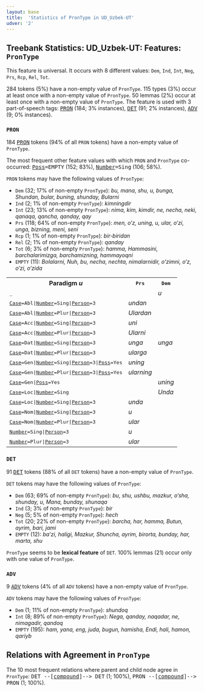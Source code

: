 ```yaml
---
layout: base
title:  'Statistics of PronType in UD_Uzbek-UT'
udver: '2'
---
```


## Treebank Statistics: UD_Uzbek-UT: Features: `PronType`

This feature is universal.
It occurs with 8 different values: `Dem`, `Ind`, `Int`, `Neg`, `Prs`, `Rcp`, `Rel`, `Tot`.

284 tokens (5%) have a non-empty value of `PronType`.
115 types (3%) occur at least once with a non-empty value of `PronType`.
50 lemmas (2%) occur at least once with a non-empty value of `PronType`.
The feature is used with 3 part-of-speech tags: <tt><a href="uz_ut-pos-PRON.html">PRON</a></tt> (184; 3% instances), <tt><a href="uz_ut-pos-DET.html">DET</a></tt> (91; 2% instances), <tt><a href="uz_ut-pos-ADV.html">ADV</a></tt> (9; 0% instances).

### `PRON`

184 <tt><a href="uz_ut-pos-PRON.html">PRON</a></tt> tokens (94% of all `PRON` tokens) have a non-empty value of `PronType`.

The most frequent other feature values with which `PRON` and `PronType` co-occurred: <tt><a href="uz_ut-feat-Poss.html">Poss</a></tt><tt>=EMPTY</tt> (152; 83%), <tt><a href="uz_ut-feat-Number.html">Number</a></tt><tt>=Sing</tt> (106; 58%).

`PRON` tokens may have the following values of `PronType`:

* `Dem` (32; 17% of non-empty `PronType`): <em>bu, mana, shu, u, bunga, Shundan, bular, buning, shunday, Bularni</em>
* `Ind` (2; 1% of non-empty `PronType`): <em>kimningdir</em>
* `Int` (23; 13% of non-empty `PronType`): <em>nima, kim, kimdir, ne, necha, neki, qanaqa, qancha, qanday, qay</em>
* `Prs` (118; 64% of non-empty `PronType`): <em>men, o‘z, uning, u, ular, o‘zi, unga, bizning, meni, seni</em>
* `Rcp` (1; 1% of non-empty `PronType`): <em>bir-biridan</em>
* `Rel` (2; 1% of non-empty `PronType`): <em>qanday</em>
* `Tot` (6; 3% of non-empty `PronType`): <em>hamma, Hammasini, barchalarimizga, barchamizning, hammayoqni</em>
* `EMPTY` (11): <em>Bolalarni, Nuh, bu, necha, nechta, nimalarnidir, oʻzimni, o‘z, o‘zi, o‘zida</em>

<table>
  <tr><th>Paradigm <i>u</i></th><th><tt>Prs</tt></th><th><tt>Dem</tt></th></tr>
  <tr><td><tt>_</tt></td><td></td><td><em>u</em></td></tr>
  <tr><td><tt><tt><a href="uz_ut-feat-Case.html">Case</a></tt><tt>=Abl</tt>|<tt><a href="uz_ut-feat-Number.html">Number</a></tt><tt>=Sing</tt>|<tt><a href="uz_ut-feat-Person.html">Person</a></tt><tt>=3</tt></tt></td><td><em>undan</em></td><td></td></tr>
  <tr><td><tt><tt><a href="uz_ut-feat-Case.html">Case</a></tt><tt>=Abl</tt>|<tt><a href="uz_ut-feat-Number.html">Number</a></tt><tt>=Plur</tt>|<tt><a href="uz_ut-feat-Person.html">Person</a></tt><tt>=3</tt></tt></td><td><em>Ulardan</em></td><td></td></tr>
  <tr><td><tt><tt><a href="uz_ut-feat-Case.html">Case</a></tt><tt>=Acc</tt>|<tt><a href="uz_ut-feat-Number.html">Number</a></tt><tt>=Sing</tt>|<tt><a href="uz_ut-feat-Person.html">Person</a></tt><tt>=3</tt></tt></td><td><em>uni</em></td><td></td></tr>
  <tr><td><tt><tt><a href="uz_ut-feat-Case.html">Case</a></tt><tt>=Acc</tt>|<tt><a href="uz_ut-feat-Number.html">Number</a></tt><tt>=Plur</tt>|<tt><a href="uz_ut-feat-Person.html">Person</a></tt><tt>=3</tt></tt></td><td><em>Ularni</em></td><td></td></tr>
  <tr><td><tt><tt><a href="uz_ut-feat-Case.html">Case</a></tt><tt>=Dat</tt>|<tt><a href="uz_ut-feat-Number.html">Number</a></tt><tt>=Sing</tt>|<tt><a href="uz_ut-feat-Person.html">Person</a></tt><tt>=3</tt></tt></td><td><em>unga</em></td><td><em>unga</em></td></tr>
  <tr><td><tt><tt><a href="uz_ut-feat-Case.html">Case</a></tt><tt>=Dat</tt>|<tt><a href="uz_ut-feat-Number.html">Number</a></tt><tt>=Plur</tt>|<tt><a href="uz_ut-feat-Person.html">Person</a></tt><tt>=3</tt></tt></td><td><em>ularga</em></td><td></td></tr>
  <tr><td><tt><tt><a href="uz_ut-feat-Case.html">Case</a></tt><tt>=Gen</tt>|<tt><a href="uz_ut-feat-Number.html">Number</a></tt><tt>=Sing</tt>|<tt><a href="uz_ut-feat-Person.html">Person</a></tt><tt>=3</tt>|<tt><a href="uz_ut-feat-Poss.html">Poss</a></tt><tt>=Yes</tt></tt></td><td><em>uning</em></td><td></td></tr>
  <tr><td><tt><tt><a href="uz_ut-feat-Case.html">Case</a></tt><tt>=Gen</tt>|<tt><a href="uz_ut-feat-Number.html">Number</a></tt><tt>=Plur</tt>|<tt><a href="uz_ut-feat-Person.html">Person</a></tt><tt>=3</tt>|<tt><a href="uz_ut-feat-Poss.html">Poss</a></tt><tt>=Yes</tt></tt></td><td><em>ularning</em></td><td></td></tr>
  <tr><td><tt><tt><a href="uz_ut-feat-Case.html">Case</a></tt><tt>=Gen</tt>|<tt><a href="uz_ut-feat-Poss.html">Poss</a></tt><tt>=Yes</tt></tt></td><td></td><td><em>uning</em></td></tr>
  <tr><td><tt><tt><a href="uz_ut-feat-Case.html">Case</a></tt><tt>=Loc</tt>|<tt><a href="uz_ut-feat-Number.html">Number</a></tt><tt>=Sing</tt></tt></td><td></td><td><em>Unda</em></td></tr>
  <tr><td><tt><tt><a href="uz_ut-feat-Case.html">Case</a></tt><tt>=Loc</tt>|<tt><a href="uz_ut-feat-Number.html">Number</a></tt><tt>=Sing</tt>|<tt><a href="uz_ut-feat-Person.html">Person</a></tt><tt>=3</tt></tt></td><td><em>unda</em></td><td></td></tr>
  <tr><td><tt><tt><a href="uz_ut-feat-Case.html">Case</a></tt><tt>=Nom</tt>|<tt><a href="uz_ut-feat-Number.html">Number</a></tt><tt>=Sing</tt>|<tt><a href="uz_ut-feat-Person.html">Person</a></tt><tt>=3</tt></tt></td><td><em>u</em></td><td></td></tr>
  <tr><td><tt><tt><a href="uz_ut-feat-Case.html">Case</a></tt><tt>=Nom</tt>|<tt><a href="uz_ut-feat-Number.html">Number</a></tt><tt>=Plur</tt>|<tt><a href="uz_ut-feat-Person.html">Person</a></tt><tt>=3</tt></tt></td><td><em>ular</em></td><td></td></tr>
  <tr><td><tt><tt><a href="uz_ut-feat-Number.html">Number</a></tt><tt>=Sing</tt>|<tt><a href="uz_ut-feat-Person.html">Person</a></tt><tt>=3</tt></tt></td><td><em>u</em></td><td></td></tr>
  <tr><td><tt><tt><a href="uz_ut-feat-Number.html">Number</a></tt><tt>=Plur</tt>|<tt><a href="uz_ut-feat-Person.html">Person</a></tt><tt>=3</tt></tt></td><td><em>ular</em></td><td></td></tr>
</table>

### `DET`

91 <tt><a href="uz_ut-pos-DET.html">DET</a></tt> tokens (88% of all `DET` tokens) have a non-empty value of `PronType`.

`DET` tokens may have the following values of `PronType`:

* `Dem` (63; 69% of non-empty `PronType`): <em>bu, shu, ushbu, mazkur, o‘sha, shunday, u, Mana, bunday, shunaqa</em>
* `Ind` (3; 3% of non-empty `PronType`): <em>bir</em>
* `Neg` (5; 5% of non-empty `PronType`): <em>hech</em>
* `Tot` (20; 22% of non-empty `PronType`): <em>barcha, har, hamma, Butun, ayrim, bari, jami</em>
* `EMPTY` (12): <em>ba’zi, haligi, Mazkur, Shuncha, ayrim, birorta, bunday, har, marta, shu</em>

`PronType` seems to be **lexical feature** of `DET`. 100% lemmas (21) occur only with one value of `PronType`.

### `ADV`

9 <tt><a href="uz_ut-pos-ADV.html">ADV</a></tt> tokens (4% of all `ADV` tokens) have a non-empty value of `PronType`.

`ADV` tokens may have the following values of `PronType`:

* `Dem` (1; 11% of non-empty `PronType`): <em>shundoq</em>
* `Int` (8; 89% of non-empty `PronType`): <em>Nega, qanday, naqadar, ne, nimagadir, qandoq</em>
* `EMPTY` (195): <em>ham, yana, eng, juda, bugun, hamisha, Endi, hali, hamon, qariyb</em>

## Relations with Agreement in `PronType`

The 10 most frequent relations where parent and child node agree in `PronType`:
<tt>DET --[<tt><a href="uz_ut-dep-compound.html">compound</a></tt>]--> DET</tt> (1; 100%),
<tt>PRON --[<tt><a href="uz_ut-dep-compound.html">compound</a></tt>]--> PRON</tt> (1; 100%).

